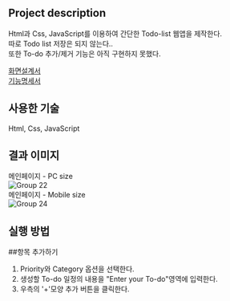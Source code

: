 Project description
----
Html과 Css, JavaScript를 이용하여 간단한 Todo-list 웹앱을 제작한다.<br>
따로 Todo list 저장은 되지 않는다..<br>
또한 To-do 추가/제거 기능은 아직 구현하지 못했다.<br>

[화면설계서](https://github.com/HICC-Introduction/B652009-Todo_list/issues/4#issue-842737681)<br>
[기능명세서](https://github.com/HICC-Introduction/B652009-Todo_list/issues/3#issue-842730389)

사용한 기술
---
Html, Css, JavaScript

결과 이미지
---
메인페이지 - PC size<br>
![Group 22](https://user-images.githubusercontent.com/51940808/113503972-27b54900-9570-11eb-9914-25aaa2dc14c1.png)<br>
메인페이지 - Mobile size<br>
![Group 24](https://user-images.githubusercontent.com/51940808/113504009-63501300-9570-11eb-985b-74ac4badc932.png)


실행 방법
---
##항목 추가하기
1. Priority와 Category 옵션을 선택한다.
2. 생성할 To-do 일정의 내용을 "Enter your To-do"영역에 입력한다.
3. 우측의 '+'모양 추가 버튼을 클릭한다.

